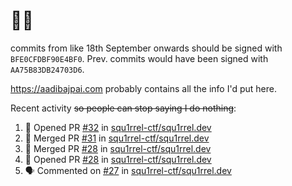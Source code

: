 # 👋🏻
<!--
**aadibajpai/aadibajpai** is a ✨ _special_ ✨ repository because its `README.md` (this file) appears on your GitHub profile.
-->
commits from like 18th September onwards should be signed with `BFE0CFDBF90E4BF0`. Prev. commits would have been signed with `AA75B83DB24703D6`.

https://aadibajpai.com probably contains all the info I'd put here.

Recent activity ~~so people can stop saying I do nothing~~:
<!--START_SECTION:activity-->
1. 💪 Opened PR [#32](https://github.com/squ1rrel-ctf/squ1rrel.dev/pull/32) in [squ1rrel-ctf/squ1rrel.dev](https://github.com/squ1rrel-ctf/squ1rrel.dev)
2. 🎉 Merged PR [#31](https://github.com/squ1rrel-ctf/squ1rrel.dev/pull/31) in [squ1rrel-ctf/squ1rrel.dev](https://github.com/squ1rrel-ctf/squ1rrel.dev)
3. 🎉 Merged PR [#28](https://github.com/squ1rrel-ctf/squ1rrel.dev/pull/28) in [squ1rrel-ctf/squ1rrel.dev](https://github.com/squ1rrel-ctf/squ1rrel.dev)
4. 💪 Opened PR [#28](https://github.com/squ1rrel-ctf/squ1rrel.dev/pull/28) in [squ1rrel-ctf/squ1rrel.dev](https://github.com/squ1rrel-ctf/squ1rrel.dev)
5. 🗣 Commented on [#27](https://github.com/squ1rrel-ctf/squ1rrel.dev/issues/27) in [squ1rrel-ctf/squ1rrel.dev](https://github.com/squ1rrel-ctf/squ1rrel.dev)
<!--END_SECTION:activity-->

